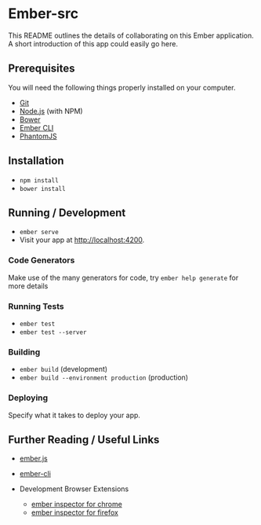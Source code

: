# Ember-src

This README outlines the details of collaborating on this Ember application. A short introduction of this app could easily go here.

## Prerequisites

You will need the following things properly installed on your computer.

- [Git](http://git-scm.com/)
- [Node.js](http://nodejs.org/) (with NPM)
- [Bower](http://bower.io/)
- [Ember CLI](http://ember-cli.com/)
- [PhantomJS](http://phantomjs.org/)

## Installation

- `npm install`
- `bower install`

## Running / Development

- `ember serve`
- Visit your app at <http://localhost:4200>.

### Code Generators

Make use of the many generators for code, try `ember help generate` for more details

### Running Tests

- `ember test`
- `ember test --server`

### Building

- `ember build` (development)
- `ember build --environment production` (production)

### Deploying

Specify what it takes to deploy your app.

## Further Reading / Useful Links

- [ember.js](http://emberjs.com/)
- [ember-cli](http://ember-cli.com/)
- Development Browser Extensions

  - [ember inspector for chrome](https://chrome.google.com/webstore/detail/ember-inspector/bmdblncegkenkacieihfhpjfppoconhi)
  - [ember inspector for firefox](https://addons.mozilla.org/en-US/firefox/addon/ember-inspector/)
